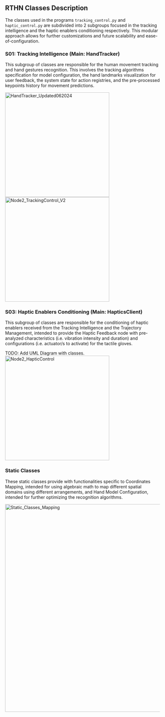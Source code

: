 ## RTHN Classes Description

The classes used in the programs ``tracking_control.py`` and ``haptic_control.py`` are subdivided into 2 subgroups focused in the tracking intelligence and the haptic enablers conditioning respectively. This modular approach allows for further customizations and future scalability and ease-of-configuration.

### S01: Tracking Intelligence (Main: HandTracker)

This subgroup of classes are responsible for the human movement tracking and hand gestures recognition. This involves the tracking algorithms specification for model configuration, the hand landmarks visualization for user feedback, the system state for action registries, and the pre-processed keypoints history for movement predictions.

<img height="339" alt="HandTracker_Updated062024" src="https://github.com/xriteamupv/Haptic_Teleop/assets/38531693/5f4d374c-9eb5-40b3-8a26-0d725571b952">

<img height="339" alt="Node2_TrackingControl_V2" src="https://github.com/xriteamupv/Haptic_Teleop/assets/38531693/37564d44-b66a-4176-a88a-a7ea551e6b75">


### S03: Haptic Enablers Conditioning (Main: HapticsClient)

This subgroup of classes are responsible for the conditioning of haptic enablers received from the Tracking Intelligence and the Trajectory Management, intended to provide the Haptic Feedback node with pre-analyzed characteristics (i.e. vibration intensity and duration) and configurations (i.e. actuator/s to activate) for the tactile gloves.

TODO: Add UML Diagram with classes.
<img height="339" alt="Node2_HapticControl" src="https://github.com/xriteamupv/Haptic_Teleop/assets/38531693/223c5ac7-d864-4a60-b634-716d2e4097b2">

### Static Classes

These static classes provide with functionalities specific to Coordinates Mapping, intended for using algebraic math to map different spatial domains using different arrangements, and Hand Model Configuration, intended for further optimizing the recognition algorithms.

<img width="673" alt="Static_Classes_Mapping" src="https://github.com/xriteamupv/Haptic_Teleop/assets/38531693/9594cb9a-a3bf-4e6c-9bf0-8336d61e6b42">
